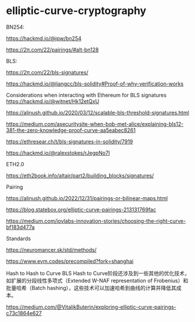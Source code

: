 # elliptic-curve-cryptography

BN254:

https://hackmd.io/@jpw/bn254

https://2π.com/22/pairings/#alt-bn128


BLS:

https://2π.com/22/bls-signatures/

https://hackmd.io/@liangcc/bls-solidity#Proof-of-why-verification-works

Considerations when interacting with Ethereum for BLS signatures    https://hackmd.io/@witnet/Hk12etQxU

https://alinush.github.io/2020/03/12/scalable-bls-threshold-signatures.html

https://medium.com/asecuritysite-when-bob-met-alice/explaining-bls12-381-the-zero-knowledge-proof-curve-aa5eabec8261

https://ethresear.ch/t/bls-signatures-in-solidity/7919

https://hackmd.io/@ralexstokes/rJegpNo7I


ETH2.0

https://eth2book.info/altair/part2/building_blocks/signatures/


Pairing

https://alinush.github.io/2022/12/31/pairings-or-bilinear-maps.html

https://blog.statebox.org/elliptic-curve-pairings-213131769fac

https://medium.com/iovlabs-innovation-stories/choosing-the-right-curve-bf183d477a

Standards

https://neuromancer.sk/std/methods/

https://www.evm.codes/precompiled?fork=shanghai

Hash to Hash to Curve
BLS Hash to Curve阶段还涉及到一些其他的优化技术，如扩展的分段线性多项式（Extended W-NAF representation of Frobenius）和批量哈希（Batch hashing），这些技术可以加速哈希到曲线的计算并降低其成本。

https://medium.com/@VitalikButerin/exploring-elliptic-curve-pairings-c73c1864e627
